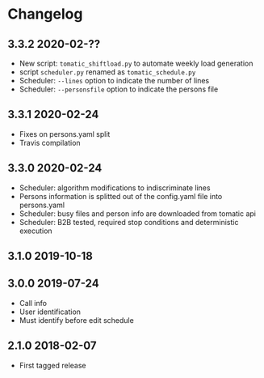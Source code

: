 # Changelog

## 3.3.2  2020-02-??

- New script: `tomatic_shiftload.py` to automate weekly load generation
- script `scheduler.py` renamed as `tomatic_schedule.py`
- Scheduler: `--lines` option to indicate the number of lines
- Scheduler: `--personsfile` option to indicate the persons file

## 3.3.1  2020-02-24

- Fixes on persons.yaml split
- Travis compilation

## 3.3.0  2020-02-24

- Scheduler: algorithm modifications to indiscriminate lines
- Persons information is splitted out of the config.yaml file into persons.yaml
- Scheduler: busy files and person info are downloaded from tomatic api
- Scheduler: B2B tested, required stop conditions and deterministic execution

## 3.1.0  2019-10-18

## 3.0.0  2019-07-24

- Call info
- User identification
- Must identify before edit schedule

## 2.1.0  2018-02-07

- First tagged release 



